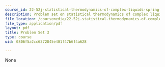 ```yaml
---
course_id: 22-52j-statistical-thermodynamics-of-complex-liquids-spring-2004
description: Problem set on statistical thermodynamics of complex liquids.
file_location: /coursemedia/22-52j-statistical-thermodynamics-of-complex-liquids-spring-2004/0806f5a2cc6372845e401f47b6f4a628_52_hwiii_chen_04.pdf
file_type: application/pdf
layout: pdf
title: Problem Set 3
type: course
uid: 0806f5a2cc6372845e401f47b6f4a628

---
```

None